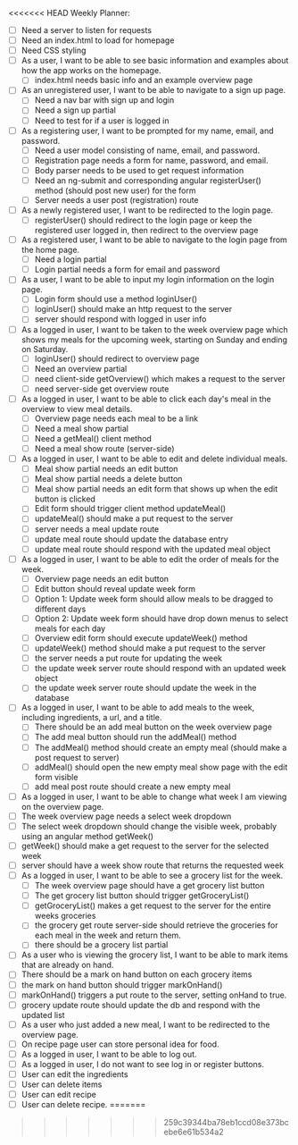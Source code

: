 <<<<<<< HEAD
Weekly Planner:
 - [ ] Need a server to listen for requests
 - [ ] Need an index.html to load for homepage
 - [ ] Need CSS styling
- [ ] As a user, I want to be able to see basic information and examples about how the app works on the homepage.
  - [ ] index.html needs basic info and an example overview page
- [ ] As an unregistered user, I want to be able to navigate to a sign up page.
  - [ ] Need a nav bar with sign up and login
  - [ ] Need a sign up partial
  - [ ] Need to test for if a user is logged in
- [ ] As a registering user, I want to be prompted for my name, email, and password.
  - [ ] Need a user model consisting of name, email, and password.
  - [ ] Registration page needs a form for  name, password, and email.
  - [ ] Body parser needs to be used to get request information
  - [ ] Need an ng-submit and corresponding angular registerUser() method (should post new user) for the form
  - [ ] Server needs a user post (registration) route
- [ ] As a newly registered user, I want to be redirected to the login page.
  - [ ] registerUser() should redirect to the login page or keep the registered user logged in, then redirect to the overview page
- [ ] As a registered user, I want to be able to navigate to the login page from the home page.
  - [ ] Need a login partial
  - [ ] Login partial needs a form for email and password
- [ ] As a user, I want to be able to input my login information on the login page.
  - [ ] Login form should use a method loginUser()
  - [ ] loginUser() should make an http request to the server
  - [ ] server should respond with logged in user info
- [ ] As a logged in user, I want to be taken to the week overview page which shows my meals for the upcoming week, starting on Sunday and ending on Saturday.
  - [ ] loginUser() should redirect to overview page
  - [ ] Need an overview partial
  - [ ] need client-side getOverview() which makes a request to the server
  - [ ] need server-side get overview route
- [ ] As a logged in user, I want to be able to click each day's meal in the overview to view meal details.
  - [ ] Overview page needs each meal to be a link
  - [ ] Need a meal show partial
  - [ ] Need a getMeal() client method
  - [ ] Need a meal show route (server-side)
- [ ] As a logged in user, I want to be able to edit and delete individual meals.
  - [ ] Meal show partial needs an edit button
  - [ ] Meal show partial needs a delete button
  - [ ] Meal show partial needs an edit form that shows up when the edit button is clicked
  - [ ] Edit form should trigger client method updateMeal()
  - [ ] updateMeal() should make a put request to the server
  - [ ] server needs a meal update route
  - [ ] update meal route should update the database entry
  - [ ] update meal route should respond with the updated meal object
- [ ] As a logged in user, I want to be able to edit the order of meals for the week.
  - [ ] Overview page needs an edit button
  - [ ] Edit button should reveal update week form
  - [ ] Option 1: Update week form should allow meals to be dragged to different days
  - [ ] Option 2: Update week form should have drop down menus to select meals for each day
  - [ ] Overview edit form should execute updateWeek() method
  - [ ] updateWeek() method should make a put request to the server
  - [ ] the server needs a put route for updating the week
  - [ ] the update week server route should respond with an updated week object
  - [ ] the update week server route should update the week in the database
- [ ] As a logged in user, I want to be able to add meals to the week, including ingredients, a url, and a title.
  - [ ] There should be an add meal button on the week overview page
  - [ ] The add meal button should run the addMeal() method
  - [ ] The addMeal() method should create an empty meal (should make a post request to server)
  - [ ] addMeal() should open the new empty meal show page with the edit form visible
  - [ ] add meal post route should create a new empty meal
- [ ] As a logged in user, I want to be able to change what week I am viewing on the overview page.
 - [ ] The week overview page needs a select week dropdown
 - [ ] The select week dropdown should change the visible week, probably using an angular method getWeek()
 - [ ] getWeek() should make a get request to the server for the selected week
 - [ ] server should have a week show route that returns the requested week
- [ ] As a logged in user, I want to be able to see a grocery list for the week.
  - [ ] The week overview page should have a get grocery list button
  - [ ] The get grocery list button should trigger getGroceryList()
  - [ ] getGroceryList() makes a get request to the server for the entire weeks groceries
  - [ ] the grocery get route server-side should retrieve the groceries for each meal in the week and return them.
  - [ ] there should be a grocery list partial
- [ ] As a user who is viewing the grocery list, I want to be able to mark items that are already on hand.
 - [ ] There should be a mark on hand button on each grocery items
 - [ ] the mark on hand button should trigger markOnHand()
 - [ ] markOnHand() triggers a put route to the server, setting onHand to true.
 - [ ] grocery update route should update the db and respond with the updated list
- [ ] As a user who just added a new meal, I want to be redirected to the overview page.
- [ ] On recipe page user can store personal idea for food.
- [ ] As a logged in user, I want to be able to log out.
- [ ] As a logged in user, I do not want to see log in or register buttons.
- [ ] User can edit the ingredients
- [ ] User can delete items
- [ ] User can edit recipe
- [ ] User can delete recipe.
=======
>>>>>>> 259c39344ba78eb1ccd08e373bcebe6e61b534a2

